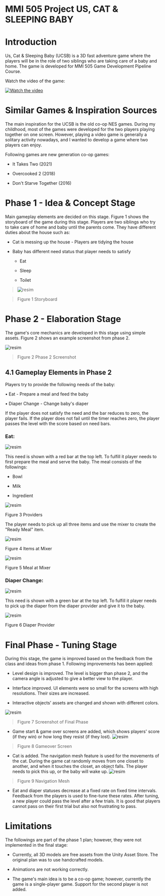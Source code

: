 # MMI 505 Project US, CAT & SLEEPING BABY

# Introduction

Us, Cat & Sleeping Baby (UCSB) is a 3D fast adventure game where the
players will be in the role of two siblings who are taking care of a
baby and home. The game is developed for MMI 505 Game Development Pipeline Course.

Watch the video of the game:

[![Watch the video](https://user-images.githubusercontent.com/81522783/158579958-a6055b96-e0cc-493d-b1ae-12ddba0854ff.jpg)](https://www.youtube.com/watch?v=TYq2vLHE5ps&ab_channel=ZaferAlt%C4%B1nsoy)

# Similar Games & Inspiration Sources

The main inspiration for the UCSB is the old co-op NES games. During my
childhood, most of the games were developed for the two players playing
together on one screen. However, playing a video game is generally a
solitary activity nowadays, and I wanted to develop a game where two
players can enjoy.

Following games are new generation co-op games:

-   It Takes Two (2021)

-   Overcooked 2 (2018)

-   Don\'t Starve Together (2016)

# Phase 1 - Idea & Concept Stage

Main gameplay elements are decided on this stage. Figure 1 shows the
storyboard of the game during this stage. Players are two siblings who
try to take care of home and baby until the parents come. They have
different duties about the house such as:

-   Cat is messing up the house - Players are tidying the house

-   Baby has different need status that player needs to satisfy

    -   Eat

    -   Sleep

    -   Toilet

> ![resim](https://user-images.githubusercontent.com/81522783/158057207-e638ce87-effd-4559-a4e0-18378b810599.png)

>
> Figure 1 Storyboard

# Phase 2 - Elaboration Stage

The game's core mechanics are developed in this stage using simple
assets. Figure 2 shows an example screenshot from phase 2.

![resim](https://user-images.githubusercontent.com/81522783/158057239-af89aea0-0485-4718-ac6d-07409e1ad742.png)

> Figure 2 Phase 2 Screenshot

## 4.1 Gameplay Elements in Phase 2

Players try to provide the following needs of the baby:

• Eat - Prepare a meal and feed the baby

• Diaper Change - Change baby\'s diaper

If the player does not satisfy the need and the bar reduces to zero, the
player fails. If the player does not fail until the timer reaches zero,
the player passes the level with the score based on need bars.

### **Eat:**

![resim](https://user-images.githubusercontent.com/81522783/158057248-f3a49c5c-e30d-4993-9758-5b5b29646c63.png)

This need is shown with a red bar at the top left. To fulfill it player
needs to first prepare the meal and serve the baby. The meal consists of
the followings:

-   Bowl

-   Milk

-   Ingredient

![resim](https://user-images.githubusercontent.com/81522783/158057252-534d4735-c14b-482f-b5c4-261d185b23cd.png)

Figure 3 Providers

The player needs to pick up all three items and use the mixer to create
the \"Ready Meal\" item.

![resim](https://user-images.githubusercontent.com/81522783/158057262-4677b733-6de4-4e7c-a129-386f6833c4a7.png)

Figure 4 Items at Mixer

![resim](https://user-images.githubusercontent.com/81522783/158057267-e4007de1-5bfe-4def-8f4d-91b346537eb2.png)

Figure 5 Meal at Mixer

### **Diaper Change:**

![resim](https://user-images.githubusercontent.com/81522783/158057274-eec4db5f-e2c1-4947-b3a1-73a9345ff84e.png)

This need is shown with a green bar at the top left. To fulfill it
player needs to pick up the diaper from the diaper provider and give it
to the baby.

![resim](https://user-images.githubusercontent.com/81522783/158057282-d5bad502-c3f4-457b-81ef-db31d0ea5b05.png)

Figure 6 Diaper Provider

# Final Phase - Tuning Stage

During this stage, the game is improved based on the feedback from the
class and ideas from phase 1. Following improvements has been applied:

-   Level design is improved. The level is bigger than phase 2, and the
    camera angle is adjusted to give a better view to the player.

-   Interface improved. UI elements were so small for the screens with
    high resolutions. Their sizes are increased.

-   Interactive objects\' assets are changed and shown with different
    colors.

![resim](https://user-images.githubusercontent.com/81522783/158057294-a9b2b261-3519-4e87-9073-e2eaeb7deea2.png)

> Figure 7 Screenshot of Final Phase

-   Game start & game over screens are added, which shows players\'
    score (if they win) or how long they resist (if they lost).
![resim](https://user-images.githubusercontent.com/81522783/158057298-77e4c675-fc58-4635-a3c0-46f6b0c25800.png)
>
> Figure 8 Gameover Screen

-   Cat is added. The navigation mesh feature is used for the movements
    of the cat. During the game cat randomly moves from one closet to
    another, and when it touches the closet, an object falls. The player
    needs to pick this up, or the baby will wake up.
![resim](https://user-images.githubusercontent.com/81522783/158057305-5efd3232-7f5b-4167-a261-1ec89feb4ee7.png)
>
> Figure 9 Navigation Mesh

-   Eat and diaper statuses decrease at a fixed rate on fixed time
    intervals. Feedback from the players is used to fine-tune these
    rates. After tuning, a new player could pass the level after a few
    trials. It is good that players cannot pass on their first trial but
    also not frustrating to pass.

# Limitations

The followings are part of the phase 1 plan; however, they were not
implemented in the final stage:

-   Currently, all 3D models are free assets from the Unity Asset Store.
    The original plan was to use handcrafted models.

-   Animations are not working correctly.

-   The game\'s main idea is to be a co-op game; however, currently the
    game is a single-player game. Support for the second player is not
    added.
